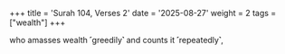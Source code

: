 +++
title = 'Surah 104, Verses 2'
date = '2025-08-27'
weight = 2
tags = ["wealth"]
+++

who amasses wealth ˹greedily˺ and counts it ˹repeatedly˺,